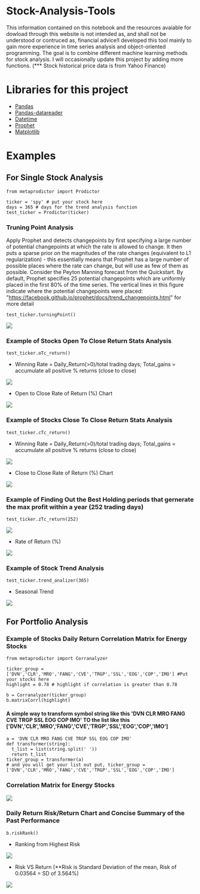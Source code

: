 # Stock-Analysis-Tools

This information contained on this notebook and the resources avaiable for dowload through this website is not intended as, and shall not be understood or contruced as, financial advice!I developed this tool mainly to gain more experience in time series analysis and object-oriented programming. The goal is to combine different machine learning methods for stock analysis. I will occasionally update this project by adding more functions. (*** Stock historical price data is from Yahoo Finance)
# Libraries for this project
* [Pandas](https://pandas.pydata.org)
* [Pandas-datareader](https://pandas-datareader.readthedocs.io/en/latest)
* [Datetime](https://docs.python.org/3/library/datetime.html)
* [Prophet](https://facebook.github.io/prophet/docs/installation.html#installation-in-python)
* [Matplotlib](https://matplotlib.org)
# Examples
## For Single Stock Analysis

```
from metaprodictor import Prodictor

ticker = 'spy' # put your stock here
days = 365 # days for the trend analysis function
test_ticker = Prodictor(ticker) 
```

### Truning Point Analysis
Apply Prophet and detects changepoints by first specifying a large number of potential changepoints at which the rate is allowed to change. It then puts a sparse prior on the magnitudes of the rate changes (equivalent to L1 regularization) - this essentially means that Prophet has a large number of possible places where the rate can change, but will use as few of them as possible. Consider the Peyton Manning forecast from the Quickstart. By default, Prophet specifies 25 potential changepoints which are uniformly placed in the first 80% of the time series. The vertical lines in this figure indicate where the potential changepoints were placed: "https://facebook.github.io/prophet/docs/trend_changepoints.html" for more detail
```
test_ticker.turningPoint()
```

![](image/turningpoint.png)


### Example of Stocks Open To Close Return Stats Analysis

```
test_ticker.oTc_return()
```
* Winning Rate = Daily_Return(>0)/total trading days; Total_gains = accumulate all positive % returns (close to close)

![](image/opentoclosestat.png)

* Open to Close Rate of Return (%) Chart

![](image/opentoclosechart.png)

### Example of Stocks Close To Close Return Stats Analysis

```
test_ticker.cTc_return()
```
* Winning Rate = Daily_Return(>0)/total trading days; Total_gains = accumulate all positive % returns (close to close)

![](image/closetoclosestat.png)

* Close to Close Rate of Return (%) Chart

![](image/closetoclosechart.png)

### Example of Finding Out the Best Holding periods that gernerate the max profit within a year (252 trading days)
```
test_ticker.zTc_return(252)
```
![](image/bth.png)

* Rate of Return (%) 

![](image/bthc.png)

### Example of Stock Trend Analysis

```
test_ticker.trend_analizer(365)
```
* Seasonal Trend

![](image/Porphet_Trend_analysis.png)

## For Portfolio Analysis

### Example of Stocks Daily Return Correlation Matrix for Energy Stocks
```
from metaprodictor import Corranalyzer

ticker_group = ['DVN','CLR','MRO','FANG','CVE','TRGP','SSL','EOG','COP','IMO'] #Put your stocks here
highlight = 0.78 # highlight if correlation is greater than 0.78

b = Corranalyzer(ticker_group)
b.matrixCorrl(highlight)
```

#### A simple way to transform symbol string like this 'DVN CLR MRO FANG CVE TRGP SSL EOG COP IMO' TO the list like this ['DVN','CLR','MRO','FANG','CVE','TRGP','SSL','EOG','COP','IMO']
```
a = 'DVN CLR MRO FANG CVE TRGP SSL EOG COP IMO'
def transformer(string):
  t_list = list(string.split(' '))
  return t_list
ticker_group = transformer(a)
# and you will get your list out put, ticker_group = ['DVN','CLR','MRO','FANG','CVE','TRGP','SSL','EOG','COP','IMO']
```

### Correlation Matrix for Energy Stocks

![](image/CORRELATION.png)


### Daily Return Risk/Return Chart and Concise Summary of the Past Performance
```
b.riskRank()
```
* Ranking from Highest Risk

![](image/riskc.png)

* Risk VS Return (**Risk is Standard Deviation of the mean, Risk of 0.03564 = SD of 3.564%)

![](image/ranking.png)
